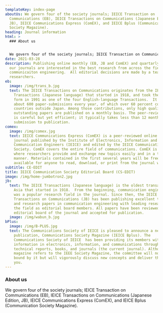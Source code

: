 ```yaml
---
templateKey: index-page
aboutUs: We govern four of the society journals; IEICE Transaction on
  Communications (EB), IEICE Transactions on Communications (Japanese Edition,
  JB), IEICE Communications Express (ComEX), and IEICE Bplus (Communication
  Society Magazine).
heading: Journal information
html: >
  ### About us


  We govern four of the society journals; IEICE Transaction on Communications (EB), IEICE Transactions on Communications (Japanese Edition, JB), IEICE Communications Express (ComEX), and IEICE Bplus (Communication Society Magazine).
date: 2021-03-28
description: Publishing online monthly (EB, JB and ComEX) and quartarly (Bplus),
  our journals are intereseted in the best research from across the field of
  communicaiton engineering.  All editorial decisions are made by a team of top
  researchers.
eb:
  image: /img/trans_b.jpg
  text: The IEICE Transactions on Communications originates from the IEICE
    Transactions (Japanese language) that started in 1918, and took the current
    form in 1991 as one of the four English-language Transactions.  It receives
    about 600 paper-submissions every year, of which over 60 percent come from
    countries outside Japan. Among those contributions, only high quality and
    outstanding papers are published on a monthly basis. The peer-review process
    is careful but yet efficient; it typically takes less than 12 months from
    submission to publication.
comex:
  image: /img/comex.jpg
  text: IEICE Communications Express (ComEX) is a peer-reviewed online letter
    journal published by the Institute of Electronics, Information and
    Communication Engineers (IEICE) and edited by the IEICE Communications
    Society. ComEX covers the entire field of communications. ComEX is a medium
    where researchers provide and exchange new topics easily and in a timely
    manner. Materials contained in the first several years will be freely
    available for anyone to read, download, or print from the journal web site.
subtitle: CE-EDIT
title: IEICE Communication Society Editorial Board (CS-EDIT)
image: /img/home-jumbotron2.jpg
jb:
  text: The IEICE Transactions (Japanese language) is the oldest transaction in
    Asia that started in 1918.  From the beginning, communication engineering
    was a popular research field in the journal. Since then, the IEICE
    Transactions on Communications (JB) has been publishing excellent technical
    and research papers in communication engineering with leading researchers in
    the field as editorial board members. All papers have been reviewed by the
    editorial board of the journal and accepted for publication.
  image: /img/wabun_b.jpg
bPlus:
  image: /img/B-PLUS.jpg
  text: The Communications Society of IEICE is pleased to announce a new
    publication, Communications Society Magazine (IEICE Bplus). The
    Communications Society of IEICE  has been providing its members with
    information in electronics, information, and communications through papers,
    technical reports, books, and journals (the current journal). Although the
    magazine refers to the IEEE Society Magazine, the committee will not be
    bound by it but will vigorously discuss new concepts and deliver them to
    you.
---
```


### About us

We govern four of the society journals; IEICE Transaction on Communications (EB), IEICE Transactions on Communications (Japanese Edition, JB), IEICE Communications Express (ComEX), and IEICE Bplus (Communication Society Magazine).